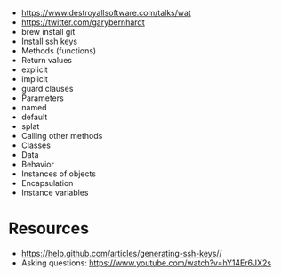 - https://www.destroyallsoftware.com/talks/wat
 - https://twitter.com/garybernhardt
- brew install git
- Install ssh keys
- Methods (functions)
 - Return values
  - explicit
  - implicit
  - guard clauses
 - Parameters
  - named
  - default
  - splat
 - Calling other methods
- Classes
 - Data
 - Behavior
 - Instances of objects
 - Encapsulation
 - Instance variables
# Resources
- https://help.github.com/articles/generating-ssh-keys//
- Asking questions: https://www.youtube.com/watch?v=hY14Er6JX2s
